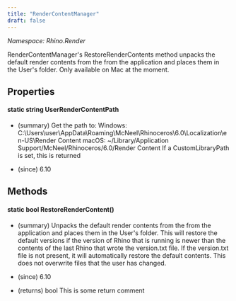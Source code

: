```yaml
---
title: "RenderContentManager"
draft: false
---
```


*Namespace: Rhino.Render*

   RenderContentManager's RestoreRenderContents method unpacks the 
   default render contents from the from the application and places them 
   in the User's folder.  Only available on Mac at the moment.
   
## Properties
#### static string UserRenderContentPath
- (summary) 
     Get the path to: 
     Windows: C:\Users\user\AppData\Roaming\McNeel\Rhinoceros\6.0\Localization\en-US\Render Content
     macOS: ~/Library/Application Support/McNeel/Rhinoceros/6.0/Render Content
     If a CustomLibraryPath is set, this is returned
     
- (since) 6.10
## Methods
#### static bool RestoreRenderContent()
- (summary) 
     Unpacks the default render contents from the from the application and places them in the User's folder.
     This will restore the default versions if the version of Rhino that is running is newer than the contents
     of the last Rhino that wrote the version.txt file.  If the version.txt file is not present, it will
     automatically restore the default contents.  This does not overwrite files that the user has changed.
     
- (since) 6.10
- (returns) bool This is some return comment
